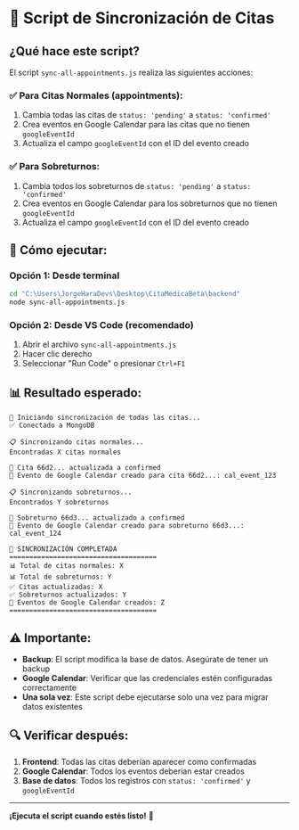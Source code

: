 # 🔄 Script de Sincronización de Citas

## ¿Qué hace este script?

El script `sync-all-appointments.js` realiza las siguientes acciones:

### ✅ **Para Citas Normales (appointments)**:
1. Cambia todas las citas de `status: 'pending'` a `status: 'confirmed'`
2. Crea eventos en Google Calendar para las citas que no tienen `googleEventId`
3. Actualiza el campo `googleEventId` con el ID del evento creado

### ✅ **Para Sobreturnos**:
1. Cambia todos los sobreturnos de `status: 'pending'` a `status: 'confirmed'`
2. Crea eventos en Google Calendar para los sobreturnos que no tienen `googleEventId`
3. Actualiza el campo `googleEventId` con el ID del evento creado

## 🚀 Cómo ejecutar:

### Opción 1: Desde terminal
```bash
cd "C:\Users\JorgeHaraDevs\Desktop\CitaMedicaBeta\backend"
node sync-all-appointments.js
```

### Opción 2: Desde VS Code (recomendado)
1. Abrir el archivo `sync-all-appointments.js`
2. Hacer clic derecho
3. Seleccionar "Run Code" o presionar `Ctrl+F1`

## 📊 Resultado esperado:

```
🚀 Iniciando sincronización de todas las citas...
✅ Conectado a MongoDB

📋 Sincronizando citas normales...
Encontradas X citas normales

📝 Cita 66d2... actualizada a confirmed
📅 Evento de Google Calendar creado para cita 66d2...: cal_event_123

📋 Sincronizando sobreturnos...
Encontrados Y sobreturnos

📝 Sobreturno 66d3... actualizado a confirmed
📅 Evento de Google Calendar creado para sobreturno 66d3...: cal_event_124

🎉 SINCRONIZACIÓN COMPLETADA
=====================================
📊 Total de citas normales: X
📊 Total de sobreturnos: Y
✅ Citas actualizadas: X
✅ Sobreturnos actualizados: Y
📅 Eventos de Google Calendar creados: Z
=====================================
```

## ⚠️ Importante:

- **Backup**: El script modifica la base de datos. Asegúrate de tener un backup
- **Google Calendar**: Verificar que las credenciales estén configuradas correctamente
- **Una sola vez**: Este script debe ejecutarse solo una vez para migrar datos existentes

## 🔍 Verificar después:

1. **Frontend**: Todas las citas deberían aparecer como confirmadas
2. **Google Calendar**: Todos los eventos deberían estar creados
3. **Base de datos**: Todos los registros con `status: 'confirmed'` y `googleEventId`

---

**¡Ejecuta el script cuando estés listo!** 🚀
